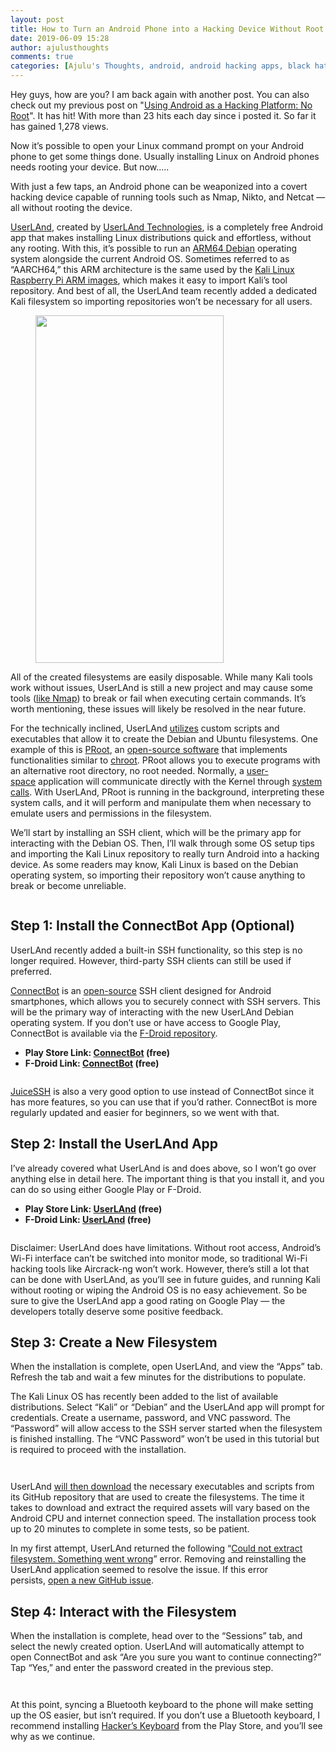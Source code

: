 ```yaml
---
layout: post
title: How to Turn an Android Phone into a Hacking Device Without Root
date: 2019-06-09 15:28
author: ajulusthoughts
comments: true
categories: [Ajulu's Thoughts, android, android hacking apps, black hat hacker, certified ethical hacker, ethical hackers, ethical hacking, ethical hacking enthusiasts, Grey hat hackers, hacked, hacker, hacker's keyboard, hackers, hacking, hacking apps, hacking apps for android, hacking phone, hacking with android, how to turn an android phone into a hacking device without root, pentesting with android, TECH &amp; CYBERSECURITY, turn your android phone into a hacking device, using android for hacking, watchdogs hacking phone, weaponize your android phone, weaponizing android, weaponizing android devices, white hat hackers, white hat vs grey hat vs black hat vs script kiddie vs green hat vs red hat vs blue hat vs hacktivist]
---
```

<!-- wp:paragraph -->
<p> Hey guys, how are you? I am back again with another post. You can also check out my previous post on "<a href="https://ajulusthoughts.wordpress.com/2018/12/11/using-android-as-a-hacking-platform-no-root/">Using Android as a Hacking Platform: No Root</a>". It has hit! With more than 23 hits each day since i posted it. So far it has gained 1,278 views.</p>
<!-- /wp:paragraph -->

<!-- wp:paragraph -->
<p> Now it’s possible to open your Linux command prompt on your Android  phone to get some things done. Usually installing Linux on Android phones needs rooting your device. But now.....</p>
<!-- /wp:paragraph -->

<!-- wp:paragraph {"dropCap":true} -->
<p class="has-drop-cap">With just a few taps, an Android phone can be weaponized into a covert  hacking device capable of running tools such as Nmap, Nikto, and Netcat — all without rooting the device. </p>
<!-- /wp:paragraph -->

<!-- wp:paragraph -->
<p><a rel="noreferrer noopener" href="https://github.com/CypherpunkArmory/UserLAnd" target="_blank">UserLAnd</a>, created by <a rel="noreferrer noopener" href="https://userland.tech/" target="_blank">UserLAnd Technologies</a>,  is a completely free Android app that makes installing Linux  distributions quick and effortless, without any rooting. With this, it’s  possible to run an <a rel="noreferrer noopener" href="https://wiki.debian.org/Arm64Port" target="_blank">ARM64 Debian</a> operating  system alongside the current Android OS. Sometimes referred to as  “AARCH64,” this ARM architecture is the same used by the <a rel="noreferrer noopener" href="https://www.offensive-security.com/kali-linux-arm-images/" target="_blank">Kali Linux Raspberry Pi ARM images</a>,  which makes it easy to import Kali’s tool repository. And best of all,  the UserLAnd team recently added a dedicated Kali filesystem so  importing repositories won’t be necessary for all users.</p>
<!-- /wp:paragraph -->

<!-- wp:image {"id":1886,"width":301,"height":556} -->
<figure class="wp-block-image is-resized"><img src="https://ajulusthoughts.files.wordpress.com/2019/06/phone-feature.d3014400.gif" alt="" class="wp-image-1886" width="301" height="556" /></figure>
<!-- /wp:image -->

<!-- wp:paragraph -->
<p>All of the created filesystems are easily disposable. While many Kali
 tools work without issues, UserLAnd is still a new project and may 
cause some tools (<a rel="noreferrer noopener" href="https://github.com/CypherpunkArmory/UserLAnd/issues/385" target="_blank">like Nmap</a>)
 to break or fail when executing certain commands. It’s worth 
mentioning, these issues will likely be resolved in the near future.</p>
<!-- /wp:paragraph -->

<!-- wp:paragraph -->
<p>For the technically inclined, UserLAnd <a rel="noreferrer noopener" href="https://www.youtube.com/watch?v=PdVmfAD2T54" target="_blank">utilizes</a> custom scripts and executables that allow it to create the Debian and Ubuntu filesystems. One example of this is <a rel="noreferrer noopener" href="https://proot-me.github.io/" target="_blank">PRoot</a>, an <a rel="noreferrer noopener" href="https://github.com/proot-me/PRoot" target="_blank">open-source software</a> that implements functionalities similar to <a rel="noreferrer noopener" href="https://www.computerhope.com/jargon/c/chroot.htm" target="_blank">chroot</a>. PRoot allows you to execute programs with an alternative root directory, no root needed. Normally, a <a rel="noreferrer noopener" href="https://unix.stackexchange.com/questions/87625/what-is-difference-between-user-space-and-kernel-space" target="_blank">user-space</a> application will communicate directly with the Kernel through <a rel="noreferrer noopener" href="https://en.wikipedia.org/wiki/System_call" target="_blank">system calls</a>.  With UserLAnd, PRoot is running in the background, interpreting these  system calls, and it will perform and manipulate them when necessary to  emulate users and permissions in the filesystem.</p>
<!-- /wp:paragraph -->

<!-- wp:paragraph -->
<p>We’ll start by installing an SSH client, which will be the primary  app for interacting with the Debian OS. Then, I’ll walk through some OS  setup tips and importing the Kali Linux repository to really turn  Android into a hacking device. As some readers may know, Kali Linux is  based on the Debian operating system, so importing their repository  won’t cause anything to break or become unreliable.</p>
<!-- /wp:paragraph -->

<!-- wp:image {"id":1887} -->
<figure class="wp-block-image"><img src="https://ajulusthoughts.files.wordpress.com/2019/06/phone-feature-horizontal.be4009ad.gif" alt="" class="wp-image-1887" /></figure>
<!-- /wp:image -->

<!-- wp:heading -->
<h2>Step 1: Install the ConnectBot App (Optional)</h2>
<!-- /wp:heading -->

<!-- wp:paragraph -->
<p>UserLAnd recently added a built-in SSH functionality, so this step is
 no longer required. However, third-party SSH clients can still be used 
if preferred.</p>
<!-- /wp:paragraph -->

<!-- wp:paragraph -->
<p><a href="https://connectbot.org/" rel="noreferrer noopener" target="_blank">ConnectBot</a>&nbsp;is an&nbsp;<a href="https://github.com/connectbot" rel="noreferrer noopener" target="_blank">open-source</a>&nbsp;SSH
 client designed for Android smartphones, which allows you to securely 
connect with SSH servers. This will be the primary way of interacting 
with the new UserLAnd Debian operating system. If you don’t use or have 
access to Google Play, ConnectBot is available via the&nbsp;<a href="https://f-droid.org/" rel="noreferrer noopener" target="_blank">F-Droid repository</a>.</p>
<!-- /wp:paragraph -->

<!-- wp:list -->
<ul><li><strong>Play Store Link:&nbsp;<a href="https://play.google.com/store/apps/details?id=org.connectbot" rel="noreferrer noopener" target="_blank">ConnectBot</a>&nbsp;(free)</strong></li><li><strong>F-Droid Link:&nbsp;<a href="https://f-droid.org/packages/org.connectbot/" rel="noreferrer noopener" target="_blank">ConnectBot</a>&nbsp;(free)</strong></li></ul>
<!-- /wp:list -->

<!-- wp:image -->
<figure class="wp-block-image"><img src="https://i2.wp.com/img.wonderhowto.com/img/75/02/63684544346074/0/android-for-hackers-turn-android-phone-into-hacking-device-without-root.w1456.jpg?resize=490%2C186&amp;ssl=1" alt="" /></figure>
<!-- /wp:image -->

<!-- wp:paragraph -->
<p><a href="https://play.google.com/store/apps/details?id=com.sonelli.juicessh&amp;hl=en_US" rel="noreferrer noopener" target="_blank">JuiceSSH</a>&nbsp;is
 also a very good option to use instead of ConnectBot since it has more 
features, so you can use that if you’d rather. ConnectBot is more 
regularly updated and easier for beginners, so we went with that.</p>
<!-- /wp:paragraph -->

<!-- wp:heading -->
<h2>Step 2: Install the UserLAnd App</h2>
<!-- /wp:heading -->

<!-- wp:paragraph -->
<p>I’ve already covered what UserLAnd is and does above, so I won’t go 
over anything else in detail here. The important thing is that you 
install it, and you can do so using either Google Play or F-Droid.</p>
<!-- /wp:paragraph -->

<!-- wp:list -->
<ul><li><strong>Play Store Link:&nbsp;<a rel="noreferrer noopener" href="https://play.google.com/store/apps/details?id=tech.ula" target="_blank">UserLAnd</a>&nbsp;(free)</strong></li><li><strong>F-Droid Link:&nbsp;<a rel="noreferrer noopener" href="https://f-droid.org/packages/tech.ula/" target="_blank">UserLAnd</a>&nbsp;(free)</strong></li></ul>
<!-- /wp:list -->

<!-- wp:image -->
<figure class="wp-block-image"><img src="https://i0.wp.com/img.wonderhowto.com/img/59/80/63684544601996/0/android-for-hackers-turn-android-phone-into-hacking-device-without-root.w1456.jpg?resize=546%2C210&amp;ssl=1" alt="" /></figure>
<!-- /wp:image -->

<!-- wp:paragraph -->
<p>Disclaimer: UserLAnd does have limitations. Without root access, 
Android’s Wi-Fi interface can’t be switched into monitor mode, so 
traditional&nbsp;Wi-Fi hacking tools&nbsp;like Aircrack-ng won’t work. However, 
there’s still a lot that can be done with UserLAnd, as you’ll see in 
future guides, and running Kali without rooting or wiping the Android OS
 is no easy achievement. So be sure to give the UserLAnd app a good 
rating on Google Play — the developers totally deserve some positive 
feedback.</p>
<!-- /wp:paragraph -->

<!-- wp:heading -->
<h2>Step 3: Create a New Filesystem</h2>
<!-- /wp:heading -->

<!-- wp:paragraph -->
<p>When the installation is complete, open UserLAnd, and view the “Apps”
 tab. Refresh the tab and wait a few minutes for the distributions to 
populate.</p>
<!-- /wp:paragraph -->

<!-- wp:paragraph -->
<p>The Kali Linux OS has recently been added to the list of available 
distributions. Select “Kali” or “Debian” and the UserLAnd app will 
prompt for credentials. Create a username, password, and VNC password. 
The “Password” will allow access to the SSH server started when the 
filesystem is finished installing. The “VNC Password” won’t be used in 
this tutorial but is required to proceed with the installation.</p>
<!-- /wp:paragraph -->

<!-- wp:image {"align":"right"} -->
<div class="wp-block-image"><figure class="alignright"><img src="https://i0.wp.com/img.wonderhowto.com/img/83/85/63682308217661/0/android-for-hackers-turn-android-phone-into-hacking-device-without-root.w1456.jpg?resize=256%2C441&amp;ssl=1" alt="" /></figure></div>
<!-- /wp:image -->

<!-- wp:image {"align":"right"} -->
<div class="wp-block-image"><figure class="alignright"><img src="https://i0.wp.com/img.wonderhowto.com/img/78/54/63684474970332/0/android-for-hackers-turn-android-phone-into-hacking-device-without-root.w1456.jpg?resize=260%2C449&amp;ssl=1" alt="" /></figure></div>
<!-- /wp:image -->

<!-- wp:paragraph -->
<p>UserLAnd&nbsp;<a href="https://img.wonderhowto.com/img/original/89/11/63676930363763/0/636769303637638911.jpg">will then download</a>&nbsp;the
 necessary executables and scripts from its GitHub repository that are 
used to create the filesystems. The time it takes to download and 
extract the required assets will vary based on the Android CPU and 
internet connection speed. The installation process took up to 20 
minutes to complete in some tests, so be patient.</p>
<!-- /wp:paragraph -->

<!-- wp:paragraph -->
<p>In my first attempt, UserLAnd returned the following “<a href="https://github.com/CypherpunkArmory/UserLAnd/issues/369" rel="noreferrer noopener" target="_blank">Could not extract filesystem. Something went wrong</a>” error. Removing and reinstalling the UserLAnd application seemed to resolve the issue. If this error persists,&nbsp;<a href="https://github.com/CypherpunkArmory/UserLAnd/issues/" rel="noreferrer noopener" target="_blank">open a new GitHub issue</a>.</p>
<!-- /wp:paragraph -->

<!-- wp:heading -->
<h2>Step 4: Interact with the Filesystem</h2>
<!-- /wp:heading -->

<!-- wp:paragraph -->
<p>When the installation is complete, head over to the “Sessions” tab, 
and select the newly created option. UserLAnd will automatically attempt
 to open ConnectBot and ask “Are you sure you want to continue 
connecting?” Tap “Yes,” and enter the password created in the previous 
step.</p>
<!-- /wp:paragraph -->

<!-- wp:image {"align":"right"} -->
<div class="wp-block-image"><figure class="alignright"><img src="https://i1.wp.com/img.wonderhowto.com/img/41/99/63684545118465/0/android-for-hackers-turn-android-phone-into-hacking-device-without-root.w1456.jpg?resize=250%2C431&amp;ssl=1" alt="" /></figure></div>
<!-- /wp:image -->

<!-- wp:image {"align":"right","linkDestination":"custom"} -->
<div class="wp-block-image"><figure class="alignright"><a href="https://i2.wp.com/img.wonderhowto.com/img/original/26/55/63684545108512/0/636845451085122655.jpg?ssl=1" target="_blank" rel="noreferrer noopener"><img src="https://i2.wp.com/img.wonderhowto.com/img/26/55/63684545108512/0/android-for-hackers-turn-android-phone-into-hacking-device-without-root.w1456.jpg?resize=250%2C431&amp;ssl=1" alt="" /></a></figure></div>
<!-- /wp:image -->

<!-- wp:paragraph -->
<p>At this point, syncing a&nbsp;Bluetooth keyboard&nbsp;to the phone will make 
setting up the OS easier, but isn’t required. If you don’t use a 
Bluetooth keyboard, I recommend installing&nbsp;<a rel="noreferrer noopener" href="https://play.google.com/store/apps/details?id=org.pocketworkstation.pckeyboard" target="_blank">Hacker’s Keyboard</a>&nbsp;from the Play Store, and you’ll see why as we continue.</p>
<!-- /wp:paragraph -->

